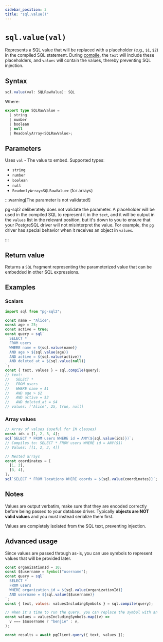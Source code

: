 ```yaml
---
sidebar_position: 3
title: "sql.value()"
---
```


# `sql.value(val)`

Represents a SQL value that will be replaced with a placeholder (e.g., `$1`,
`$2`) in the compiled SQL statement. During [compile](./sql-compile.md), the
`text` will include these placeholders, and `values` will contain the values,
thereby preventing SQL injection.

## Syntax

```ts
sql.value(val: SQLRawValue): SQL
```

Where:

```ts
export type SQLRawValue =
  | string
  | number
  | boolean
  | null
  | ReadonlyArray<SQLRawValue>;
```

## Parameters

Uses `val` - The value to embed. Supported types:

- `string`
- `number`
- `boolean`
- `null`
- `ReadonlyArray<SQLRawValue>` (for arrays)

:::warning[The parameter is not validated!]

pg-sql2 deliberately does not validate the parameter. A placeholder will be used in the
compiled SQL to represent it in the `text`, and it will be output in the
`values` list in the relevant position, but it's down to you to ensure that your
PostgreSQL driver will not misinterpret the value. For example, the `pg` driver
has special behavior when it receives an object in `values`.

:::

## Return value

Returns a `SQL` fragment representing the parameterized value that can be embedded in other SQL expressions.

## Examples

### Scalars

```js
import sql from "pg-sql2";

const name = "Alice";
const age = 25;
const active = true;
const query = sql`
  SELECT *
  FROM users
  WHERE name = ${sql.value(name)}
  AND age > ${sql.value(age)}
  AND active = ${sql.value(active)}
  AND deleted_at = ${sql.value(null)}
`;
const { text, values } = sql.compile(query);
// text:
//   SELECT *
//   FROM users
//   WHERE name = $1
//   AND age > $2
//   AND active = $3
//   AND deleted_at = $4
// values: ['Alice', 25, true, null]
```

### Array values

```js
// Array of values (useful for IN clauses)
const ids = [1, 2, 3, 4];
sql`SELECT * FROM users WHERE id = ANY(${sql.value(ids)})`;
// Compiles to: SELECT * FROM users WHERE id = ANY($1)
// Values: [[1, 2, 3, 4]]

// Nested arrays
const coordinates = [
  [1, 2],
  [3, 4],
];
sql`SELECT * FROM locations WHERE coords = ${sql.value(coordinates)}`;
```

## Notes

Values are output verbatim, make sure that they are encoded correctly before
being passed to your database driver. Typically **objects are NOT valid values**
and you must instead serialize them first.

Values are completely isolated from the SQL text, preventing injection.

## Advanced usage

Since values are passed through as-is, you can use symbols to represent values that will be provided later.

```js
const organizationId = 10;
const $$username = Symbol("username");
const query = sql`
  SELECT *
  FROM users
  WHERE organization_id = ${sql.value(organizationId)}
  AND username = ${sql.value($$username)}
`;
const { text, values: valuesIncludingSymbols } = sql.compile(query);

// When it's time to run the query, you can replace the symbol with an actual value:
const values = valuesIncludingSymbols.map((v) =>
  v === $$username ? "benjie" : v,
);

const results = await pgClient.query({ text, values });
```
